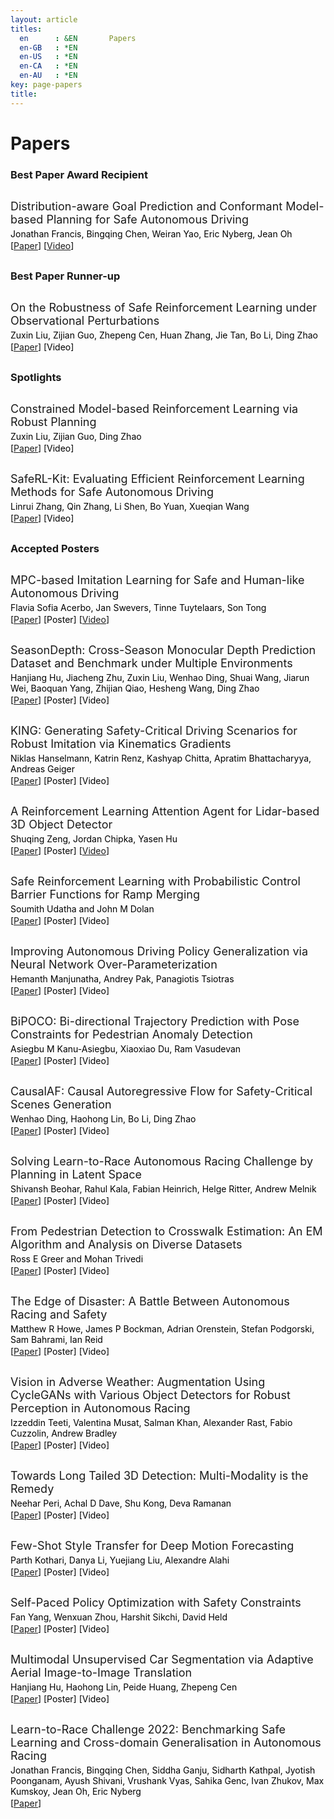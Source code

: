 ```yaml
---
layout: article
titles:
  en      : &EN       Papers
  en-GB   : *EN
  en-US   : *EN
  en-CA   : *EN
  en-AU   : *EN
key: page-papers
title:
---
```


<style>
.article__header h1 {
    display: none;
}
</style>

# Papers

### Best Paper Award Recipient

<div class="container" style="margin-top:30px;margin-bottom:30px;">
    <p style="margin:0 0 4px 0;font-size:18px;">Distribution-aware Goal Prediction and Conformant Model-based Planning for Safe Autonomous Driving</p>
    <p style="margin:0 0 2px 0;font-size:14px;color:#000000;">Jonathan Francis, Bingqing Chen, Weiran Yao, Eric Nyberg, Jean Oh</p>
    <p style="margin:0 0 20px 0;font-size:14px;color:#000000;">[<a href="{{ site.baseurl }}/assets/papers/paper_23.pdf" target="_blank">Paper</a>] [<a href="https://recorder-v3.slideslive.com/?share=70970&s=1d8019cf-a524-4860-8d32-d3ad3763f1cc" target="_blank">Video</a>]</p>
</div>

### Best Paper Runner-up

<div class="container" style="margin-top:30px;margin-bottom:30px;">
    <p style="margin:0 0 4px 0;font-size:18px;">On the Robustness of Safe Reinforcement Learning under Observational Perturbations</p>
    <p style="margin:0 0 2px 0;font-size:14px;color:#000000;">Zuxin Liu, Zijian Guo, Zhepeng Cen, Huan Zhang, Jie Tan, Bo Li, Ding Zhao</p>
    <p style="margin:0 0 20px 0;font-size:14px;color:#000000;">[<a href="{{ site.baseurl }}/assets/papers/paper_15.pdf" target="_blank">Paper</a>] [Video]</p>
</div>

### Spotlights

<div class="container" style="margin-top:30px;margin-bottom:30px;">
    <p style="margin:0 0 4px 0;font-size:18px;">Constrained Model-based Reinforcement Learning via Robust Planning</p>
    <p style="margin:0 0 2px 0;font-size:14px;color:#000000;">Zuxin Liu, Zijian Guo, Ding Zhao</p>
    <p style="margin:0 0 20px 0;font-size:14px;color:#000000;">[<a href="{{ site.baseurl }}/assets/papers/paper_16.pdf" target="_blank">Paper</a>] [Video]</p>
</div>

<div class="container" style="margin-top:30px;margin-bottom:30px;">
    <p style="margin:0 0 4px 0;font-size:18px;">SafeRL-Kit: Evaluating Efficient Reinforcement Learning Methods for Safe Autonomous Driving</p>
    <p style="margin:0 0 2px 0;font-size:14px;color:#000000;">Linrui Zhang, Qin Zhang, Li Shen, Bo Yuan, Xueqian Wang</p>
    <p style="margin:0 0 20px 0;font-size:14px;color:#000000;">[<a href="{{ site.baseurl }}/assets/papers/paper_12.pdf" target="_blank">Paper</a>] [Video]</p>
</div>

### Accepted Posters

<div class="container" style="margin-top:30px;margin-bottom:30px;">
    <p style="margin:0 0 4px 0;font-size:18px;">MPC-based Imitation Learning for Safe and Human-like Autonomous Driving</p>
    <p style="margin:0 0 2px 0;font-size:14px;color:#000000;">Flavia Sofia Acerbo, Jan Swevers, Tinne Tuytelaars, Son Tong</p>
    <p style="margin:0 0 20px 0;font-size:14px;color:#000000;">[<a href="{{ site.baseurl }}/assets/papers/paper_1.pdf" target="_blank">Paper</a>] [Poster] [<a href="https://recorder-v3.slideslive.com/?share=70946&s=9a0d9ed5-3d5e-499e-a337-e65779394f15" target="_blank">Video</a>]</p>
</div>

<div class="container" style="margin-top:30px;margin-bottom:30px;">
    <p style="margin:0 0 4px 0;font-size:18px;">SeasonDepth: Cross-Season Monocular Depth Prediction Dataset and Benchmark under Multiple Environments</p>
    <p style="margin:0 0 2px 0;font-size:14px;color:#000000;">Hanjiang Hu, Jiacheng Zhu, Zuxin Liu, Wenhao Ding, Shuai Wang, Jiarun Wei, Baoquan Yang, Zhijian Qiao, Hesheng Wang, Ding Zhao</p>
    <p style="margin:0 0 20px 0;font-size:14px;color:#000000;">[<a href="{{ site.baseurl }}/assets/papers/paper_2.pdf" target="_blank">Paper</a>] [Poster] [Video]</p>
</div>

<div class="container" style="margin-top:30px;margin-bottom:30px;">
    <p style="margin:0 0 4px 0;font-size:18px;">KING: Generating Safety-Critical Driving Scenarios for Robust Imitation via Kinematics Gradients</p>
    <p style="margin:0 0 2px 0;font-size:14px;color:#000000;">Niklas Hanselmann, Katrin Renz, Kashyap Chitta, Apratim Bhattacharyya, Andreas Geiger</p>
    <p style="margin:0 0 20px 0;font-size:14px;color:#000000;">[<a href="{{ site.baseurl }}/assets/papers/paper_3.pdf" target="_blank">Paper</a>] [Poster] [Video]</p>
</div>

<div class="container" style="margin-top:30px;margin-bottom:30px;">
    <p style="margin:0 0 4px 0;font-size:18px;">A Reinforcement Learning Attention Agent for Lidar-based 3D Object Detector</p>
    <p style="margin:0 0 2px 0;font-size:14px;color:#000000;">Shuqing Zeng, Jordan Chipka, Yasen Hu</p>
    <p style="margin:0 0 20px 0;font-size:14px;color:#000000;">[<a href="{{ site.baseurl }}/assets/papers/paper_4.pdf" target="_blank">Paper</a>] [Poster] [<a href="https://recorder-v3.slideslive.com/?share=70950&s=0d6b5671-c85d-40fb-9e59-b93f7d622ea1" target="_blank">Video</a>]</p>
</div>

<div class="container" style="margin-top:30px;margin-bottom:30px;">
    <p style="margin:0 0 4px 0;font-size:18px;">Safe Reinforcement Learning with Probabilistic Control Barrier Functions for Ramp Merging</p>
    <p style="margin:0 0 2px 0;font-size:14px;color:#000000;">Soumith Udatha and John M Dolan</p>
    <p style="margin:0 0 20px 0;font-size:14px;color:#000000;">[<a href="{{ site.baseurl }}/assets/papers/paper_5.pdf" target="_blank">Paper</a>] [Poster] [Video]</p>
</div>

<div class="container" style="margin-top:30px;margin-bottom:30px;">
    <p style="margin:0 0 4px 0;font-size:18px;">Improving Autonomous Driving Policy Generalization via Neural Network Over-Parameterization</p>
    <p style="margin:0 0 2px 0;font-size:14px;color:#000000;">Hemanth Manjunatha, Andrey Pak, Panagiotis Tsiotras</p>
    <p style="margin:0 0 20px 0;font-size:14px;color:#000000;">[<a href="{{ site.baseurl }}/assets/papers/paper_6.pdf" target="_blank">Paper</a>] [Poster] [Video]</p>
</div>

<div class="container" style="margin-top:30px;margin-bottom:30px;">
    <p style="margin:0 0 4px 0;font-size:18px;">BiPOCO: Bi-directional Trajectory Prediction with Pose Constraints for Pedestrian Anomaly Detection</p>
    <p style="margin:0 0 2px 0;font-size:14px;color:#000000;">Asiegbu M Kanu-Asiegbu, Xiaoxiao Du, Ram Vasudevan</p>
    <p style="margin:0 0 20px 0;font-size:14px;color:#000000;">[<a href="{{ site.baseurl }}/assets/papers/paper_9.pdf" target="_blank">Paper</a>] [Poster] [Video]</p>
</div>

<div class="container" style="margin-top:30px;margin-bottom:30px;">
    <p style="margin:0 0 4px 0;font-size:18px;">CausalAF: Causal Autoregressive Flow for Safety-Critical Scenes Generation</p>
    <p style="margin:0 0 2px 0;font-size:14px;color:#000000;">Wenhao Ding, Haohong Lin, Bo Li, Ding Zhao</p>
    <p style="margin:0 0 20px 0;font-size:14px;color:#000000;">[<a href="{{ site.baseurl }}/assets/papers/paper_10.pdf" target="_blank">Paper</a>] [Poster] [Video]</p>
</div>

<div class="container" style="margin-top:30px;margin-bottom:30px;">
    <p style="margin:0 0 4px 0;font-size:18px;">Solving Learn-to-Race Autonomous Racing Challenge by Planning in Latent Space</p>
    <p style="margin:0 0 2px 0;font-size:14px;color:#000000;">Shivansh Beohar, Rahul Kala, Fabian Heinrich, Helge Ritter, Andrew Melnik</p>
    <p style="margin:0 0 20px 0;font-size:14px;color:#000000;">[<a href="{{ site.baseurl }}/assets/papers/paper_11.pdf" target="_blank">Paper</a>] [Poster] [Video]</p>
</div>

<div class="container" style="margin-top:30px;margin-bottom:30px;">
    <p style="margin:0 0 4px 0;font-size:18px;">From Pedestrian Detection to Crosswalk Estimation: An EM Algorithm and Analysis on Diverse Datasets</p>
    <p style="margin:0 0 2px 0;font-size:14px;color:#000000;">Ross E Greer and Mohan Trivedi</p>
    <p style="margin:0 0 20px 0;font-size:14px;color:#000000;">[<a href="{{ site.baseurl }}/assets/papers/paper_13.pdf" target="_blank">Paper</a>] [Poster] [Video]</p>
</div>

<div class="container" style="margin-top:30px;margin-bottom:30px;">
    <p style="margin:0 0 4px 0;font-size:18px;">The Edge of Disaster: A Battle Between Autonomous Racing and Safety</p>
    <p style="margin:0 0 2px 0;font-size:14px;color:#000000;">Matthew R Howe, James P Bockman, Adrian Orenstein, Stefan Podgorski, Sam Bahrami, Ian Reid</p>
    <p style="margin:0 0 20px 0;font-size:14px;color:#000000;">[<a href="{{ site.baseurl }}/assets/papers/paper_14.pdf" target="_blank">Paper</a>] [Poster] [Video]</p>
</div>

<div class="container" style="margin-top:30px;margin-bottom:30px;">
    <p style="margin:0 0 4px 0;font-size:18px;">Vision in Adverse Weather: Augmentation Using CycleGANs with Various Object Detectors for Robust Perception in Autonomous Racing</p>
    <p style="margin:0 0 2px 0;font-size:14px;color:#000000;">Izzeddin Teeti, Valentina Musat, Salman Khan, Alexander Rast, Fabio Cuzzolin, Andrew Bradley</p>
    <p style="margin:0 0 20px 0;font-size:14px;color:#000000;">[<a href="{{ site.baseurl }}/assets/papers/paper_17.pdf" target="_blank">Paper</a>] [Poster] [Video]</p>
</div>

<div class="container" style="margin-top:30px;margin-bottom:30px;">
    <p style="margin:0 0 4px 0;font-size:18px;">Towards Long Tailed 3D Detection: Multi-Modality is the Remedy</p>
    <p style="margin:0 0 2px 0;font-size:14px;color:#000000;">Neehar Peri, Achal D Dave, Shu Kong, Deva Ramanan</p>
    <p style="margin:0 0 20px 0;font-size:14px;color:#000000;">[<a href="{{ site.baseurl }}/assets/papers/paper_18.pdf" target="_blank">Paper</a>] [Poster] [Video]</p>
</div>

<div class="container" style="margin-top:30px;margin-bottom:30px;">
    <p style="margin:0 0 4px 0;font-size:18px;">Few-Shot Style Transfer for Deep Motion Forecasting</p>
    <p style="margin:0 0 2px 0;font-size:14px;color:#000000;">Parth Kothari, Danya Li, Yuejiang Liu, Alexandre Alahi</p>
    <p style="margin:0 0 20px 0;font-size:14px;color:#000000;">[<a href="{{ site.baseurl }}/assets/papers/paper_19.pdf" target="_blank">Paper</a>] [Poster] [Video]</p>
</div>

<div class="container" style="margin-top:30px;margin-bottom:30px;">
    <p style="margin:0 0 4px 0;font-size:18px;">Self-Paced Policy Optimization with Safety Constraints</p>
    <p style="margin:0 0 2px 0;font-size:14px;color:#000000;">Fan Yang, Wenxuan Zhou, Harshit Sikchi, David Held</p>
    <p style="margin:0 0 20px 0;font-size:14px;color:#000000;">[<a href="{{ site.baseurl }}/assets/papers/paper_21.pdf" target="_blank">Paper</a>] [Poster] [Video]</p>
</div>

<div class="container" style="margin-top:30px;margin-bottom:30px;">
    <p style="margin:0 0 4px 0;font-size:18px;">Multimodal Unsupervised Car Segmentation via Adaptive Aerial Image-to-Image Translation</p>
    <p style="margin:0 0 2px 0;font-size:14px;color:#000000;">Hanjiang Hu, Haohong Lin, Peide Huang, Zhepeng Cen</p>
    <p style="margin:0 0 20px 0;font-size:14px;color:#000000;">[<a href="{{ site.baseurl }}/assets/papers/paper_22.pdf" target="_blank">Paper</a>] [Poster] [Video]</p>
</div>

<div class="container" style="margin-top:30px;margin-bottom:30px;">
    <p style="margin:0 0 4px 0;font-size:18px;">Learn-to-Race Challenge 2022: Benchmarking Safe Learning and Cross-domain Generalisation in Autonomous Racing</p>
    <p style="margin:0 0 2px 0;font-size:14px;color:#000000;">Jonathan Francis, Bingqing Chen, Siddha Ganju, Sidharth Kathpal, Jyotish Poonganam, Ayush Shivani, Vrushank Vyas, Sahika Genc, Ivan Zhukov, Max Kumskoy, Jean Oh, Eric Nyberg</p>
    <p style="margin:0 0 20px 0;font-size:14px;color:#000000;">[<a href="https://arxiv.org/pdf/2205.02953.pdf" target="_blank">Paper</a>]</p>
</div>
